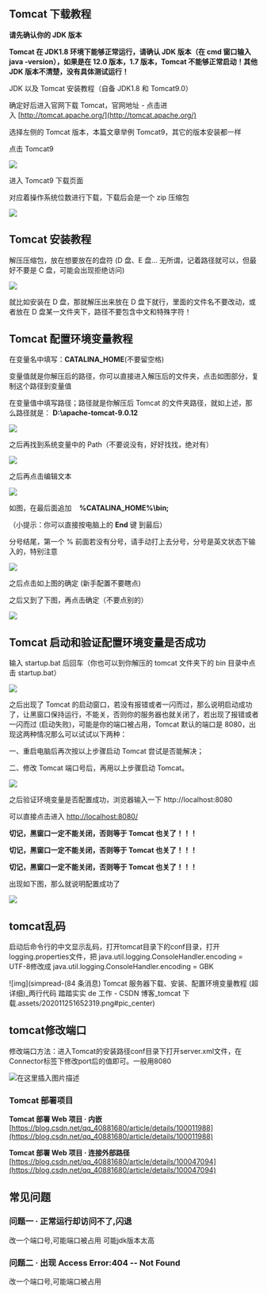 



Tomcat 下载教程
-----------

**请先确认你的 JDK 版本**

**Tomcat 在 JDK1.8 环境下能够正常运行，请确认 JDK 版本（在 cmd 窗口输入 java -version），如果是在 12.0 版本，1.7 版本，Tomcat 不能够正常启动！其他 JDK 版本不清楚，没有具体测试运行！**



JDK 以及 Tomcat 安装教程（自备 JDK1.8 和 Tomcat9.0）

确定好后进入官网下载 Tomcat，官网地址 - 点击进入 [http://tomcat.apache.org/](http://tomcat.apache.org/)

选择左侧的 Tomcat 版本，本篇文章举例 Tomcat9，其它的版本安装都一样

点击 Tomcat9

![](tomcat配置部署.assets/watermark,type_ZmFuZ3poZW5naGVpdGk,shadow_10,text_aHR0cHM6Ly9ibG9nLmNzZG4ubmV0L3FxXzQwODgxNjgw,size_16,color_FFFFFF,t_70.png)

进入 Tomcat9 下载页面

对应着操作系统位数进行下载，下载后会是一个 zip 压缩包

![](tomcat配置部署.assets/watermark,type_ZmFuZ3poZW5naGVpdGk,shadow_10,text_aHR0cHM6Ly9ibG9nLmNzZG4ubmV0L3FxXzQwODgxNjgw,size_16,color_FFFFFF,t_70.png)

Tomcat 安装教程
-----------

解压压缩包，放在想要放在的盘符 (D 盘、E 盘... 无所谓，记着路径就可以，但最好不要是 C 盘，可能会出现拒绝访问)

![](https://img-blog.csdnimg.cn/201810311330245.png)

就比如安装在 D 盘，那就解压出来放在 D 盘下就行，里面的文件名不要改动，或者放在 D 盘某一文件夹下，路径不要包含中文和特殊字符！



Tomcat 配置环境变量教程
---------------



在变量名中填写：**CATALINA_HOME**(不要留空格)

变量值就是你解压后的路径，你可以直接进入解压后的文件夹，点击如图部分，复制这个路径到变量值

在变量值中填写路径；路径就是你解压后 Tomcat 的文件夹路径，就如上述，那么路径就是： **D:\apache-tomcat-9.0.12**

![](tomcat配置部署.assets/watermark,type_ZmFuZ3poZW5naGVpdGk,shadow_10,text_aHR0cHM6Ly9ibG9nLmNzZG4ubmV0L3FxXzQwODgxNjgw,size_16,color_FFFFFF,t_70.png)

之后再找到系统变量中的 Path（不要说没有，好好找找，绝对有）

![](tomcat配置部署.assets/watermark,type_ZmFuZ3poZW5naGVpdGk,shadow_10,text_aHR0cHM6Ly9ibG9nLmNzZG4ubmV0L3FxXzQwODgxNjgw,size_16,color_FFFFFF,t_70.png)

之后再点击编辑文本

![](tomcat配置部署.assets/watermark,type_ZmFuZ3poZW5naGVpdGk,shadow_10,text_aHR0cHM6Ly9ibG9nLmNzZG4ubmV0L3FxXzQwODgxNjgw,size_16,color_FFFFFF,t_70.png)



如图，在最后面追加    **%CATALINA_HOME%\bin;**

（小提示：你可以直接按电脑上的 **End** 键 到最后）

分号结尾，第一个 % 前面若没有分号，请手动打上去分号，分号是英文状态下输入的，特别注意

![](tomcat配置部署.assets/watermark,type_ZmFuZ3poZW5naGVpdGk,shadow_10,text_aHR0cHM6Ly9ibG9nLmNzZG4ubmV0L3FxXzQwODgxNjgw,size_16,color_FFFFFF,t_70.png)

之后点击如上图的确定 (新手配置不要瞎点)

之后又到了下图，再点击确定（不要点别的）

![](tomcat配置部署.assets/watermark,type_ZmFuZ3poZW5naGVpdGk,shadow_10,text_aHR0cHM6Ly9ibG9nLmNzZG4ubmV0L3FxXzQwODgxNjgw,size_16,color_FFFFFF,t_70.png)

Tomcat 启动和验证配置环境变量是否成功
----------------------

输入 startup.bat 后回车（你也可以到你解压的 tomcat 文件夹下的 bin 目录中点击 startup.bat）

![](tomcat配置部署.assets/watermark,type_ZmFuZ3poZW5naGVpdGk,shadow_10,text_aHR0cHM6Ly9ibG9nLmNzZG4ubmV0L3FxXzQwODgxNjgw,size_16,color_FFFFFF,t_70.png)

之后出现了 Tomcat 的启动窗口，若没有报错或者一闪而过，那么说明启动成功了，让黑窗口保持运行，不能关，否则你的服务器也就关闭了，若出现了报错或者一闪而过 (启动失败)，可能是你的端口被占用，Tomcat 默认的端口是 8080，出现这两种情况那么可以试试以下两种：

一、重启电脑后再次按以上步骤启动 Tomcat 尝试是否能解决；

二、修改 Tomcat 端口号后，再用以上步骤启动 Tomcat。



![](tomcat配置部署.assets/watermark,type_ZmFuZ3poZW5naGVpdGk,shadow_10,text_aHR0cHM6Ly9ibG9nLmNzZG4ubmV0L3FxXzQwODgxNjgw,size_16,color_FFFFFF,t_70.png)

之后验证环境变量是否配置成功，浏览器输入一下 http://localhost:8080 

可以直接点击进入 [http://localhost:8080/](http://localhost:8080/)

**切记，黑窗口一定不能关闭，否则等于 Tomcat 也关了！！！**

**切记，黑窗口一定不能关闭，否则等于 Tomcat 也关了！！！**

**切记，黑窗口一定不能关闭，否则等于 Tomcat 也关了！！！**

出现如下图，那么就说明配置成功了

![](tomcat配置部署.assets/watermark,type_ZmFuZ3poZW5naGVpdGk,shadow_10,text_aHR0cHM6Ly9ibG9nLmNzZG4ubmV0L3FxXzQwODgxNjgw,size_16,color_FFFFFF,t_70.png)



## tomcat乱码

启动后命令行的中文显示乱码，打开tomcat目录下的conf目录，打开logging.properties文件，把 java.util.logging.ConsoleHandler.encoding = UTF-8修改成 
java.util.logging.ConsoleHandler.encoding = GBK

![img](simpread-(84 条消息) Tomcat 服务器下载、安装、配置环境变量教程 (超详细)_两行代码 踏踏实实 de 工作 - CSDN 博客_tomcat 下载.assets/202011251652319.png#pic_center)



## tomcat修改端口

修改端口方法：进入Tomcat的安装路径conf目录下打开server.xml文件，在Connector标签下修改port后的值即可。一般用8080

![在这里插入图片描述](tomcat配置部署.assets/watermark,type_ZmFuZ3poZW5naGVpdGk,shadow_10,text_aHR0cHM6Ly9ibG9nLmNzZG4ubmV0L2dvb2dfbWFu,size_16,color_FFFFFF,t_70#pic_center.png)



### Tomcat 部署项目

**Tomcat 部署 Web 项目 · 内嵌** [https://blog.csdn.net/qq_40881680/article/details/100011988](https://blog.csdn.net/qq_40881680/article/details/100011988)

**Tomcat 部署 Web 项目 · 连接外部路径** [https://blog.csdn.net/qq_40881680/article/details/100047094](https://blog.csdn.net/qq_40881680/article/details/100047094)



常见问题
----

### 问题一 · 正常运行却访问不了,闪退

改一个端口号,可能端口被占用
可能jdk版本太高



### 问题二 · 出现 Access Error:404 -- Not Found

改一个端口号,可能端口被占用









